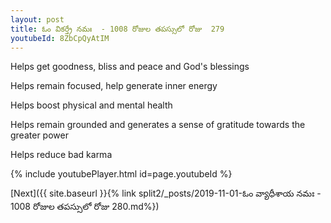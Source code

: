 ```yaml
---
layout: post
title: ఓం వికర్త్రే నమః  - 1008 రోజుల తపస్సులో రోజు  279
youtubeId: 8ZbCpQyAtIM
---
```

 
 
Helps get goodness, bliss and peace and God's blessings
 
Helps remain focused, help generate inner energy 
 
Helps boost physical and mental health 
 
Helps remain grounded and generates a sense of gratitude towards the greater power 
 
Helps reduce bad karma
 
 
 
 


{% include youtubePlayer.html id=page.youtubeId %}
 
[Next]({{ site.baseurl }}{% link  split2/_posts/2019-11-01-ఓం వ్యాధీశాయ నమః  - 1008 రోజుల తపస్సులో రోజు  280.md%})
 
